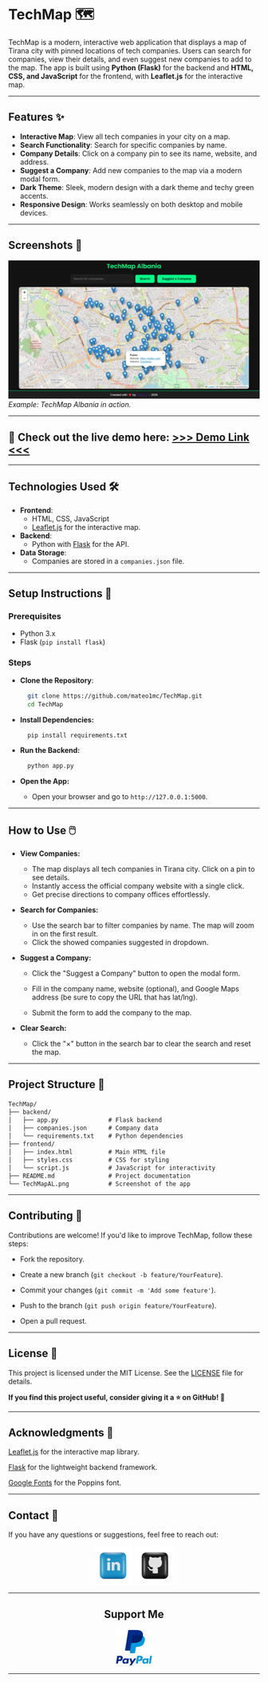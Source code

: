 # TechMap 🗺️

TechMap is a modern, interactive web application that displays a map of Tirana city with pinned locations of tech companies. Users can search for companies, view their details, and even suggest new companies to add to the map. The app is built using **Python (Flask)** for the backend and **HTML, CSS, and JavaScript** for the frontend, with **Leaflet.js** for the interactive map.

---

## Features ✨

- **Interactive Map**: View all tech companies in your city on a map.
- **Search Functionality**: Search for specific companies by name.
- **Company Details**: Click on a company pin to see its name, website, and address.
- **Suggest a Company**: Add new companies to the map via a modern modal form.
- **Dark Theme**: Sleek, modern design with a dark theme and techy green accents.
- **Responsive Design**: Works seamlessly on both desktop and mobile devices.

---

## Screenshots 📸

![TechMap Screenshot](TechMapAL.png)  
*Example: TechMap Albania in action.*

---

## 🔗 **Check out the live demo here:** [>>> Demo Link <<<](https://techmapal.pythonanywhere.com/)

---

## Technologies Used 🛠️

- **Frontend**:
  - HTML, CSS, JavaScript
  - [Leaflet.js](https://leafletjs.com/) for the interactive map.
- **Backend**:
  - Python with [Flask](https://flask.palletsprojects.com/) for the API.
- **Data Storage**:
  - Companies are stored in a `companies.json` file.

---

## Setup Instructions 🚀

### Prerequisites
- Python 3.x
- Flask (`pip install flask`)

### Steps

- **Clone the Repository**:
   
   ```bash
     git clone https://github.com/mateo1mc/TechMap.git
     cd TechMap
   ```

- **Install Dependencies:**
   
  ```bash
    pip install requirements.txt
  ```

- **Run the Backend:**
   
  ```bash
    python app.py
  ```

- **Open the App:**
   
    - Open your browser and go to `http://127.0.0.1:5000`.

---

## How to Use 🖱️

- **View Companies:**

  - The map displays all tech companies in Tirana city. Click on a pin to see details.
  - Instantly access the official company website with a single click.
  - Get precise directions to company offices effortlessly.

- **Search for Companies:**

  - Use the search bar to filter companies by name. The map will zoom in on the first result.
  - Click the showed companies suggested in dropdown.

- **Suggest a Company:**

  - Click the "Suggest a Company" button to open the modal form.

  - Fill in the company name, website (optional), and Google Maps address (be sure to copy the URL that has lat/lng).

  - Submit the form to add the company to the map.

- **Clear Search:**

  - Click the "×" button in the search bar to clear the search and reset the map.

---

## Project Structure 📂

```
TechMap/
├── backend/
│   ├── app.py              # Flask backend
│   ├── companies.json      # Company data
│   └── requirements.txt    # Python dependencies
├── frontend/
│   ├── index.html          # Main HTML file
│   ├── styles.css          # CSS for styling
│   └── script.js           # JavaScript for interactivity
├── README.md               # Project documentation
└── TechMapAL.png           # Screenshot of the app
```

---

## Contributing 🤝

Contributions are welcome! If you'd like to improve TechMap, follow these steps:

- Fork the repository.

- Create a new branch (`git checkout -b feature/YourFeature`).

- Commit your changes (`git commit -m 'Add some feature'`).

- Push to the branch (`git push origin feature/YourFeature`).

- Open a pull request.

---

## License 📜

This project is licensed under the MIT License. See the [LICENSE](https://github.com/mateo1mc/TechMap/blob/fdb2cfc8e58a4ebf870547f8d2ace240fa825e45/LICENSE) file for details.

**If you find this project useful, consider giving it a ⭐ on GitHub! 🚀**

---

## Acknowledgments 🙏

[Leaflet.js](https://leafletjs.com/) for the interactive map library.

[Flask](https://flask.palletsprojects.com/en/stable/) for the lightweight backend framework.

[Google Fonts](https://fonts.google.com/) for the Poppins font.

---

## Contact 📧

If you have any questions or suggestions, feel free to reach out:

<p align="center">
  <a href="https://www.linkedin.com/in/mateo1mc/" target="blank"><img align="center" src="https://github.com/mateo1mc/mateo1mc/blob/aeae437fa9adc15b32eefa3b59e59483317a422c/LinkedIn_Logo.png" alt="linkedin" height="80" width="80" /></a>
  <a href="https://github.com/mateo1mc/" target="blank"><img align="center" src="https://github.com/mateo1mc/mateo1mc/blob/aeae437fa9adc15b32eefa3b59e59483317a422c/GitHub_Logo.png" alt="github" height="80" width="80" /></a>
</p> 

---

<h2 align = "center">Support Me</h2>
<p align="center">
<!--   <a href="https://www.buymeacoffee.com/mateo1mc" target="_blank"><img align="center" src="buymeacoffee_mateo1mc.png" height="45" width="170" alt="mateo1mc" /> -->
    <a href="https://www.paypal.com/paypalme/mateo1mc" target="_blank"><img align="center" src="https://github.com/mateo1mc/mateo1mc/blob/9c222c22af68a93b7ae64492d1d9ac844877d753/Paypal_mateo1mc_logo.png" height="75" alt="mateo1mcpaypal" />
  </a>
</p>

---
